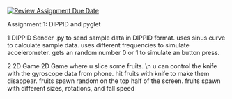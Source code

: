 [![Review Assignment Due Date](https://classroom.github.com/assets/deadline-readme-button-24ddc0f5d75046c5622901739e7c5dd533143b0c8e959d652212380cedb1ea36.svg)](https://classroom.github.com/a/kngN8axl)


Assignment 1: DIPPID and pyglet

1 DIPPID Sender 
.py to send sample data in DIPPID format.
uses sinus curve to calculate sample data.
uses different frequencies to simulate accelerometer.
gets an random number 0 or 1 to simulate an button press.

2 2D Game
2D Game where u slice some fruits. \n
u can control the knife with the gyroscope data from phone.
hit fruits with knife to make them disappear.
fruits spawn random on the top half of the screen.
fruits spawn with different sizes, rotations, and fall speed